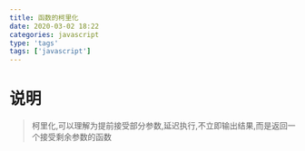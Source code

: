 ```yaml
---
title: 函数的柯里化
date: 2020-03-02 18:22
categories: javascript
type: 'tags'
tags: ['javascript']
---
```

# 说明
> 柯里化,可以理解为提前接受部分参数,延迟执行,不立即输出结果,而是返回一个接受剩余参数的函数